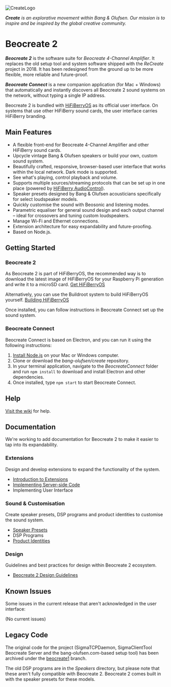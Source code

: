 ![CreateLogo](https://image.ibb.co/nfT01G/create_logo_two.png)

***Create*** *is an explorative movement within Bang & Olufsen. Our mission is to inspire and be inspired by the global creative community.*

# Beocreate 2

***Beocreate 2*** is the software suite for *Beocreate 4-Channel Amplifier*. It replaces the old setup tool and system software shipped with the *ReCreate* project in 2018. It has been redesigned from the ground up to be more flexible, more reliable and future-proof. 

***Beocreate Connect*** is a new companion application (for Mac + Windows) that automatically and instantly discovers all Beocreate 2 sound systems on the network, without typing a single IP address.

Beocreate 2 is bundled with [HiFiBerryOS](https://github.com/hifiberry/hifiberry-os) as its official user interface. On systems that use other HiFiBerry sound cards, the user interface carries HiFiBerry branding.

## Main Features

- A flexible front-end for Beocreate 4-Channel Amplifier and other HiFiBerry sound cards.
- Upcycle vintage Bang & Olufsen speakers or build your own, custom sound system.
- Beautifully crafted, responsive, browser-based user interface that works within the local network. Dark mode is supported.
- See what's playing, control playback and volume.
- Supports multiple sources/streaming protocols that can be set up in one place (powered by [HiFiBerry AudioControl](https://github.com/hifiberry/audiocontrol2)).
- Speaker presets designed by Bang & Olufsen acousticians specifically for select loudspeaker models.
- Quickly customise the sound with Beosonic and listening modes.
- Parametric equaliser for general sound design and each output channel – ideal for crossovers and tuning custom loudspeakers.
- Manage Wi-Fi and Ethernet connections.
- Extension architecture for easy expandability and future-proofing.
- Based on Node.js.

## Getting Started

### Beocreate 2

As Beocreate 2 is part of HiFiBerryOS, the recommended way is to download the latest image of HiFiBerryOS for your Raspberry Pi generation and write it to a microSD card. [Get HiFiBerryOS](https://www.hifiberry.com/hifiberryos/)

Alternatively, you can use the Buildroot system to build HiFiBerryOS yourself. [Building HiFiBerryOS](https://github.com/hifiberry/hifiberry-os/blob/master/doc/building.md)

Once installed, you can follow instructions in Beocreate Connect set up the sound system.

### Beocreate Connect

Beocreate Connect is based on Electron, and you can run it using the following instructions:

1. [Install Node.js](https://nodejs.org/en/) on your Mac or Windows computer.
2. Clone or download the *bang-olufsen/create* repository.
3. In your terminal application, navigate to the *BeocreateConnect* folder and run `npm install` to download and install Electron and other dependencies.
4. Once installed, type `npm start` to start Beocreate Connect.

## Help

[Visit the wiki](https://github.com/bang-olufsen/create/wiki) for help.

## Documentation

We're working to add documentation for Beocreate 2 to make it easier to tap into its expandability.

### Extensions

Design and develop extensions to expand the functionality of the system.

- [Introduction to Extensions](Documentation/ExtensionsIntroduction.md)
- [Implementing Server-side Code](Documentation/ExtensionsServer.md)
- Implementing User Interface

### Sound & Customisation

Create speaker presets, DSP programs and product identities to customise the sound system.

- [Speaker Presets](Documentation/SoundPresets.md)
- DSP Programs
- [Product Identities](Documentation/ProductIdentities.md)

### Design

Guidelines and best practices for design within Beocreate 2 ecosystem.

- [Beocreate 2 Design Guidelines](Documentation/DesignGuidelines.md)


## Known Issues

Some issues in the current release that aren't acknowledged in the user interface:

(No current issues)


## Legacy Code

The original code for the project (SigmaTCPDaemon, SigmaClientTool Beocreate Server and the bang-olufsen.com-based setup tool) has been archived under the [beocreate1](https://github.com/bang-olufsen/create/tree/beocreate1) branch.

The old DSP programs are in the *Speakers* directory, but please note that these aren't fully compatible with Beocreate 2. Beocreate 2 comes built in with the speaker presets for these models.
